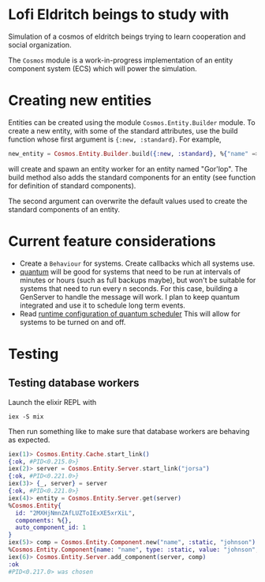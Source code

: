 # Lofi Eldritch beings to study with

Simulation of a cosmos of eldritch beings trying to learn cooperation and social organization.

The `Cosmos` module is a work-in-progress implementation of an entity component system (ECS)
which will power the simulation.

# Creating new entities

Entities can be created using the module `Cosmos.Entity.Builder` module. To create a
new entity, with some of the standard attributes, use the build function whose
first argument is `{:new, :standard}`. For example,

``` elixir
new_entity = Cosmos.Entity.Builder.build({:new, :standard}, %{"name" => "Gor'lop"})
```
will create and spawn an entity worker for an entity named "Gor'lop". The build
method also adds the standard components for an entity (see function 
for definition of standard components).

The second argument can overwrite the default values used to create the standard
components of an entity.

# Current feature considerations 

- Create a `Behaviour` for systems. Create callbacks which all systems use.
- [quantum](https://hexdocs.pm/quantum/readme.html) will be good for systems that need
  to be run at intervals of minutes or hours (such as full backups maybe), but won't be
  suitable for systems that need to run every n seconds. For this case, building a 
  GenServer to handle the message will work. I plan to keep quantum integrated
  and use it to schedule long term events.
- Read [runtime configuration of quantum scheduler](https://hexdocs.pm/quantum/runtime-configuration.html)
  This will allow for systems to be turned on and off.

# Testing

## Testing database workers

Launch the elixir REPL with
``` shell
iex -S mix
```

Then run something like to make sure that database workers
are behaving as expected.
``` elixir
iex(1)> Cosmos.Entity.Cache.start_link()
{:ok, #PID<0.215.0>}
iex(2)> server = Cosmos.Entity.Server.start_link("jorsa")
{:ok, #PID<0.221.0>}
iex(3)> {_, server} = server
{:ok, #PID<0.221.0>}
iex(4)> entity = Cosmos.Entity.Server.get(server)
%Cosmos.Entity{
  id: "2MXHjNmnZAfLUZToIExXE5xrXiL",
  components: %{},
  auto_component_id: 1
}
iex(5)> comp = Cosmos.Entity.Component.new("name", :static, "johnson")
%Cosmos.Entity.Component{name: "name", type: :static, value: "johnson", id: nil}
iex(6)> Cosmos.Entity.Server.add_component(server, comp)
:ok
#PID<0.217.0> was chosen
```
